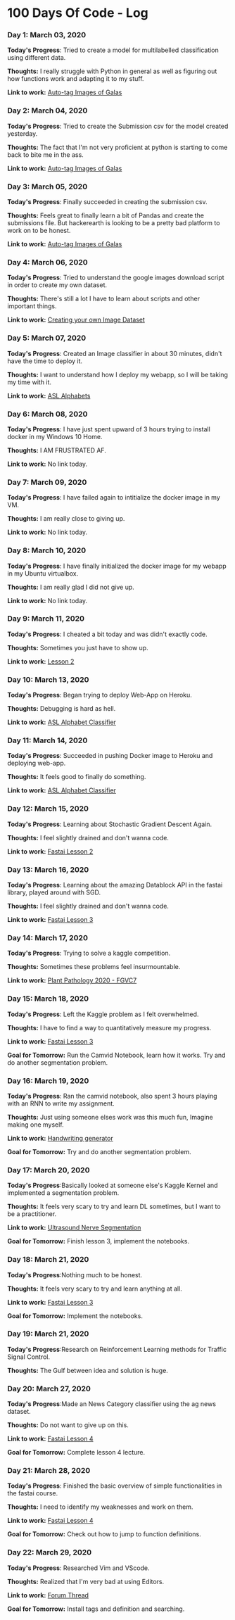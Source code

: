 # 100 Days Of Code - Log

### Day 1: March 03, 2020


**Today's Progress**: Tried to create a model for multilabelled classification using different data.

**Thoughts:** I really struggle with Python in general as well as figuring out how functions work and adapting it to my stuff.

**Link to work:** [Auto-tag Images of Galas](https://www.hackerearth.com/challenges/competitive/hackerearth-deep-learning-challenge-auto-tag-images-gala/machine-learning/auto-tag-images-of-the-gala-9e47fb31/)



### Day 2: March 04, 2020


**Today's Progress**: Tried to create the Submission csv for the model created yesterday.

**Thoughts:** The fact that I'm not very proficient at python is starting to come back to bite me in the ass.

**Link to work:** [Auto-tag Images of Galas](https://www.hackerearth.com/challenges/competitive/hackerearth-deep-learning-challenge-auto-tag-images-gala/machine-learning/auto-tag-images-of-the-gala-9e47fb31/)

### Day 3: March 05, 2020


**Today's Progress**: Finally succeeded in creating the submission csv.

**Thoughts:** Feels great to finally learn a bit of Pandas and create the submissions file. But hackerearth is looking to be a pretty bad platform to work on to be honest.

**Link to work:** [Auto-tag Images of Galas](https://www.hackerearth.com/challenges/competitive/hackerearth-deep-learning-challenge-auto-tag-images-gala/machine-learning/auto-tag-images-of-the-gala-9e47fb31/)


### Day 4: March 06, 2020


**Today's Progress**: Tried to understand the google images download script in order to create my own dataset.

**Thoughts:** There's still a lot I have to learn about scripts and other important things.

**Link to work:** [Creating your own Image Dataset](https://forums.fast.ai/t/tips-for-building-large-image-datasets/26688)


### Day 5: March 07, 2020


**Today's Progress**: Created an Image classifier in about 30 minutes, didn't have the time to deploy it.

**Thoughts:** I want to understand how I deploy my webapp, so I will be taking my time with it.

**Link to work:** [ASL Alphabets](https://www.kaggle.com/grassknoted/asl-alphabet)

### Day 6: March 08, 2020


**Today's Progress**: I have just spent upward of 3 hours trying to install docker in my Windows 10 Home.

**Thoughts:** I AM FRUSTRATED AF.

**Link to work:** No link today.


### Day 7: March 09, 2020


**Today's Progress**: I have failed again to intitialize the docker image in my VM.

**Thoughts:** I am really close to giving up.

**Link to work:** No link today.


### Day 8: March 10, 2020


**Today's Progress**: I have finally initialized the docker image for my webapp in my Ubuntu virtualbox.

**Thoughts:** I am really glad I did not give up.

**Link to work:** No link today.



### Day 9: March 11, 2020


**Today's Progress**: I cheated a bit today and was didn't exactly code.

**Thoughts:** Sometimes you just have to show up.

**Link to work:** [Lesson 2](https://course.fast.ai/videos/?lesson=2)


### Day 10: March 13, 2020


**Today's Progress**: Began trying to deploy Web-App on Heroku.

**Thoughts:** Debugging is hard as hell.

**Link to work:** [ASL Alphabet Classifier](https://github.com/punnytargaryen/ASLIdentifier)


### Day 11: March 14, 2020


**Today's Progress**: Succeeded in pushing Docker image to Heroku and deploying web-app.

**Thoughts:** It feels good to finally do something.

**Link to work:** [ASL Alphabet Classifier](https://aslalphabet-img-classifier.herokuapp.com)



### Day 12: March 15, 2020


**Today's Progress**: Learning about Stochastic Gradient Descent Again.

**Thoughts:** I feel slightly drained and don't wanna code.

**Link to work:** [Fastai Lesson 2](https://course.fast.ai/videos/?lesson=2)


### Day 13: March 16, 2020


**Today's Progress**: Learning about the amazing Datablock API in the fastai library, played around with SGD.

**Thoughts:** I feel slightly drained and don't wanna code.

**Link to work:** [Fastai Lesson 3](https://course.fast.ai/videos/?lesson=3)


### Day 14: March 17, 2020


**Today's Progress**: Trying to solve a kaggle competition.

**Thoughts:** Sometimes these problems feel insurmountable.

**Link to work:** [Plant Pathology 2020 - FGVC7](https://www.kaggle.com/c/plant-pathology-2020-fgvc7/overview)


### Day 15: March 18, 2020


**Today's Progress**: Left the Kaggle problem as I felt overwhelmed. 

**Thoughts:** I have to find a way to quantitatively measure my progress.

**Link to work:** [Fastai Lesson 3](https://course.fast.ai/videos/?lesson=3)

**Goal for Tomorrow:** Run the Camvid Notebook, learn how it works. Try and do another segmentation problem.


### Day 16: March 19, 2020


**Today's Progress**: Ran the camvid notebook, also spent 3 hours playing with an RNN to write my assignment. 

**Thoughts:** Just using someone elses work was this much fun, Imagine making one myself.

**Link to work:** [Handwriting generator](https://github.com/sjvasquez/handwriting-synthesis)

**Goal for Tomorrow:** Try and do another segmentation problem.



### Day 17: March 20, 2020


**Today's Progress**:Basically looked at someone else's Kaggle Kernel and implemented a segmentation problem.

**Thoughts:** It feels very scary to try and learn DL sometimes, but I want to be a practitioner.

**Link to work:** [Ultrasound Nerve Segmentation](https://www.kaggle.com/tanlikesmath/ultrasound-nerve-segmentation-with-fastai)

**Goal for Tomorrow:** Finish lesson 3, implement the notebooks.



### Day 18: March 21, 2020


**Today's Progress**:Nothing much to be honest.

**Thoughts:** It feels very scary to try and learn anything at all.

**Link to work:** [Fastai Lesson 3](https://course.fast.ai/videos/?lesson=3)

**Goal for Tomorrow:** Implement the notebooks.



### Day 19: March 21, 2020


**Today's Progress**:Research on Reinforcement Learning methods for Traffic Signal Control.

**Thoughts:** The Gulf between idea and solution is huge.



### Day 20: March 27, 2020


**Today's Progress**:Made an News Category classifier using the ag news dataset.

**Thoughts:** Do not want to give up on this.

**Link to work:** [Fastai Lesson 4](https://course.fast.ai/videos/?lesson=4)

**Goal for Tomorrow:** Complete lesson 4 lecture.


### Day 21: March 28, 2020


**Today's Progress**: Finished the basic overview of simple functionalities in the fastai course.

**Thoughts:** I need to identify my weaknesses and work on them.

**Link to work:** [Fastai Lesson 4](https://course.fast.ai/videos/?lesson=4)

**Goal for Tomorrow:** Check out how to jump to function definitions.


### Day 22: March 29, 2020


**Today's Progress**: Researched Vim and VScode.

**Thoughts:** Realized that I'm very bad at using Editors.

**Link to work:** [Forum Thread](https://forums.fast.ai/t/vim-tips-and-help-thread/43003)

**Goal for Tomorrow:** Install tags and definition and searching.

